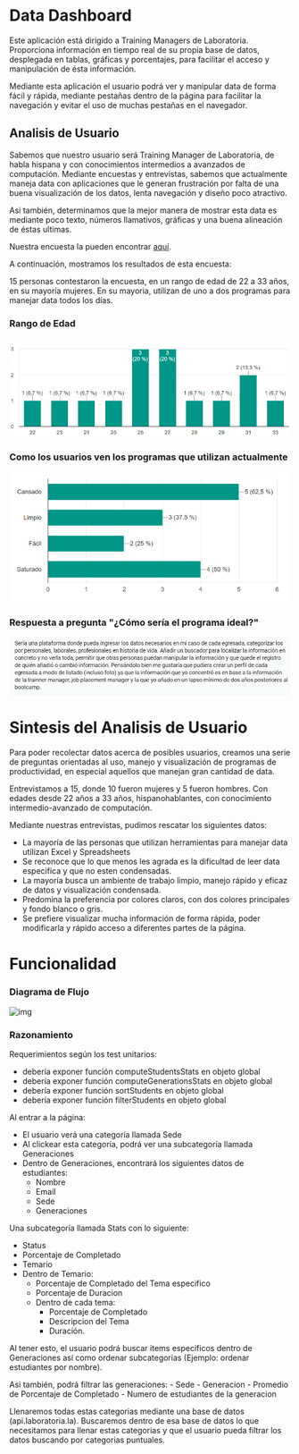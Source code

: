 # Data Dashboard

Este aplicación está dirigido a Training Managers de Laboratoria. Proporciona información en tiempo real de su propia base de datos, desplegada en tablas, gráficas y porcentajes, para facilitar el acceso y manipulación de ésta información.

Mediante esta aplicación el usuario podrá ver y manipular data de forma fácil y rápida, mediante pestañas dentro de la página para facilitar la navegación y evitar el uso de muchas pestañas en el navegador.

## Analisis de Usuario

Sabemos que nuestro usuario será Training Manager de Laboratoria, de habla hispana y con conocimientos intermedios a avanzados de computación.
Mediante encuestas y entrevistas, sabemos que actualmente maneja data con aplicaciones que le generan frustración por falta de una buena visualización de los datos, lenta navegación y diseño poco atractivo.

Asi también, determinamos que la mejor manera de mostrar esta data es mediante poco texto, números llamativos, gráficas y una buena alineación de éstas ultimas.

Nuestra encuesta la pueden encontrar [aquí](https://goo.gl/forms/VIoqdTJAbr6Yt1qp1).

A continuación, mostramos los resultados de esta encuesta:

15 personas contestaron la encuesta, en un rango de edad de 22 a 33 años, en su mayoría mujeres.
En su mayoria, utilizan de uno a dos programas para manejar data todos los días.

### Rango de Edad
![img](https://raw.githubusercontent.com/Hensgrej/cdmx-2018-06-bc-core-am-data-dashboard/master/Media%20README/rangoEdad.PNG "Rango de Edad")
### Como los usuarios ven los programas que utilizan actualmente
![img](https://raw.githubusercontent.com/Hensgrej/cdmx-2018-06-bc-core-am-data-dashboard/master/Media%20README/visualizacion-programas.PNG "Visualizacion programa actual")
### Respuesta a pregunta "¿Cómo sería el programa ideal?"
![img](https://raw.githubusercontent.com/Hensgrej/cdmx-2018-06-bc-core-am-data-dashboard/master/Media%20README/respuestaprogramaideal.PNG "Programa Ideal")

# Sintesis del Analisis de Usuario
Para poder recolectar datos acerca de posibles usuarios, creamos una serie de preguntas orientadas
al uso, manejo y visualización de programas de productividad, en especial aquellos que manejan
gran cantidad de data.

Entrevistamos a 15, donde 10 fueron mujeres y 5 fueron hombres.
Con edades desde 22 años a 33 años, hispanohablantes, con conocimiento intermedio-avanzado
de computación. 

Mediante nuestras entrevistas, pudimos rescatar los siguientes datos:
- La mayoría de las personas que utilizan herramientas para manejar data utilizan Excel y Spreadsheets
- Se reconoce que lo que menos les agrada es la dificultad de leer data especifica y que no esten condensadas.
- La mayoría busca un ambiente de trabajo limpio, manejo rápido y eficaz de datos y visualización condensada.
- Predomina la preferencia por colores claros, con dos colores principales y fondo blanco o gris.
- Se prefiere visualizar mucha información de forma rápida, poder modificarla y rápido acceso a diferentes partes de la página.


# Funcionalidad

### Diagrama de Flujo
![img]()
### Razonamiento

Requerimientos según los test unitarios:
   - debería exponer función computeStudentsStats en objeto global
   - debería exponer función computeGenerationsStats en objeto global
   - debería exponer función sortStudents en objeto global
   - debería exponer función filterStudents en objeto global


Al entrar a la página:

- El usuario verá una categoría llamada Sede
- Al clickear esta categoría, podrá ver una subcategoría llamada Generaciones
- Dentro de Generaciones, encontrará los siguientes datos de estudiantes:
  - Nombre
  - Email
  - Sede
  - Generaciones

Una subcategoría llamada Stats con lo siguiente:
  - Status
  - Porcentaje de Completado
  - Temario
  - Dentro de Temario:
      - Porcentaje de Completado del Tema especifico
      - Porcentaje de Duracion
      - Dentro de cada tema:
        - Porcentaje de Completado
        - Descripcion del Tema
        - Duración.

Al tener esto, el usuario podrá buscar items especificos dentro de Generaciones
así como ordenar subcategorías (Ejemplo: ordenar estudiantes por nombre).

Asi también, podrá filtrar las generaciones:
    - Sede
    - Generacion
    - Promedio de Porcentaje de Completado
    - Numero de estudiantes de la generacion

Llenaremos todas estas categorias mediante una base de datos (api.laboratoria.la).
Buscaremos dentro de esa base de datos lo que necesitamos para llenar estas categorias
y que el usuario pueda filtrar los datos buscando por categorias puntuales.